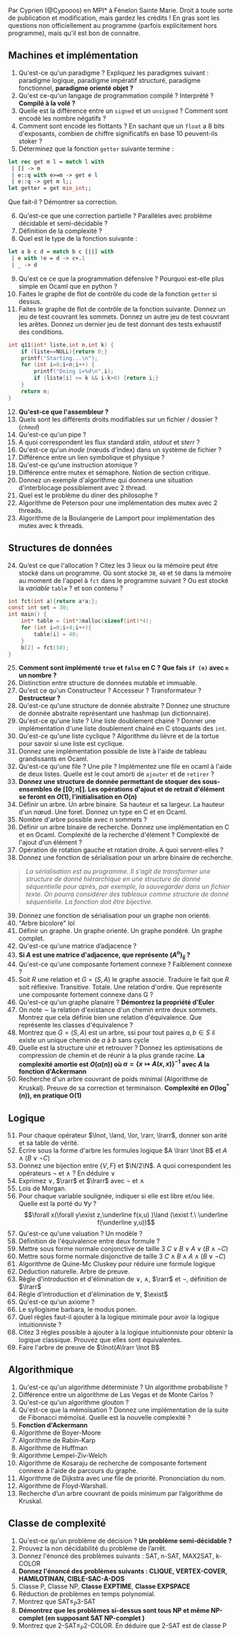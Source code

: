 Par Cyprien (@Cypooos) en MPI* à Fénelon Sainte Marie. Droit à toute sorte de publication et modification, mais gardez les crédits !
En gras sont les questions non officiellement au programme (parfois explicitement hors programme), mais qu'il est bon de connaitre.
## Machines et implémentation
1.  Qu'est-ce qu'un paradigme ? Expliquez les paradigmes suivant : paradigme logique, paradigme impératif structuré, paradigme fonctionnel, **paradigme orienté objet ?**
2. Qu'est ce-qu'un langage de programmation compilé ? Interprété ? **Compilé à la volé ?**
3. Quelle est la différence entre un `signed` et un `unsigned` ? Comment sont encodé les nombre négatifs ?
4. Comment sont encodé les flottants ? En sachant que un `float` a 8 bits d'exposants, combien de chiffre significatifs en base 10 peuvent-ils stoker ? 
5. Déterminez que la fonction `getter` suivante termine :
```ocaml
let rec get m l = match l with
 | [] -> m
 | e::q with e>=m -> get e l
 | e::q -> get m l;;
let getter = get min_int;;
```
Que fait-il ? Démontrer sa correction.

6. Qu'est-ce que une correction partielle ? Parallèles avec problème décidable et semi-décidable ?
7. Définition de la complexité ?
8. Quel est le type de la fonction suivante :
```ocaml
let a b c d = match b c [||] with
 | e with !e = d -> c+.1
 | _ -> d
```
9. Qu'est ce ce que la programmation défensive ? Pourquoi est-elle plus simple en Ocaml que en python ?
10. Faites le graphe de flot de contrôle du code de la fonction `getter` si dessus.
11. Faites le graphe de flot de contrôle de la fonction suivante. Donnez un jeu de test couvrant les sommets. Donnez un autre jeu de test couvrant les arêtes. Donnez un dernier jeu de test donnant des tests exhaustif des conditions.
```c
int q11(int* liste,int n,int k) {
	if (liste==NULL){return 0;}
	printf("Starting...\n");
	for (int i=0;i<n;i++) {
		printf("Doing i=%d\n",i);
		if (liste[i] >= k && i-k>0) {return i;}
	}
	return n;
}
```
12. **Qu'est-ce que l'assembleur ?**
13. Quels sont les différents droits modifiables sur un fichier / dossier ? (*`chmod`*)
14. Qu'est-ce qu'un pipe ?
15. A quoi correspondent les flux standard *stdin*, *stdout* et *sterr* ?
16. Qu'est-ce qu'un *inode* (nœuds d’index) dans un système de fichier ?
17. Différence entre un lien symbolique et physique ?
18. Qu'est-ce qu'une instruction atomique ?
19. Différence entre mutex et sémaphore. Notion de section critique.
20. Donnez un exemple d'algorithme qui donnera une situation d'interblocage possiblement avec 2 thread.
21. Quel est le problème du diner des philosophe ?
22. Algorithme de Peterson pour une implémentation des mutex avec 2 threads.
23. Algorithme de la Boulangerie de Lamport pour implémentation des mutex avec k threads.


## Structures de données
24. Qu’est ce que l'allocation ? Citez les 3 lieux ou la mémoire peut être stocké dans un programme. Où sont stocké `30`, `40` et `50` dans la mémoire au moment de l'appel à `fct` dans le programme suivant ? Ou est stocké la *variable* `table` ? et son contenu ?
```c
int fct(int a){return a*a;};
const int set = 30;
int main() {
	int* table = (int*)malloc(sizeof(int)*4);
	for (int i=0;i<4;i++){
		table[i] = 40;
	}
	b[2] = fct(50);
}
```
25. **Comment sont implémenté `true` et `false` en C ? Que fais `if (n)` avec `n` un nombre ?** 
26. Distinction entre structure de données mutable et immuable.
27. Qu'est ce qu'un Constructeur ? Accesseur ? Transformateur ? **Destructeur ?**
28. Qu'est-ce qu'une structure de donnée abstraite ? Donnez une structure de donnée abstraite représentant une hashmap (un dictionnaire).
29. Qu'est-ce qu'une liste ? Une liste doublement chainé ? Donner une implémentation d'une liste doublement chainé en C stoquants des `int`. 
30. Qu'est-ce qu'une liste cyclique ? Algorithme du lièvre et de la tortue pour savoir si une liste est cyclique.
31. Donnez une implémentation possible de liste à l'aide de tableau grandissants en Ocaml.
32. Qu'est-ce qu'une file ? Une pile ? Implémentez une file en ocaml à l'aide de deux listes. Quelle est le cout amorti de `ajouter` et de `retirer` ?
33. **Donnez une structure de donnée permettant de stoquer des sous-ensembles de $[\![0;n]\!]$. Les opérations d'ajout et de retrait d'élément se feront en $O(1)$, l’initialisation en $O(n)$**
34. Définir un arbre. Un arbre binaire. Sa hauteur et sa largeur. La hauteur d'un nœud. Une foret. Donnez un type en C et en Ocaml. 
35. Nombre d'arbre possible avec $n$ sommets ?
36. Définir un arbre binaire de recherche. Donnez une implémentation en C et en Ocaml. Complexité de la recherche d'élément ? Complexité de l'ajout d'un élément ? 
37. Opération de rotation gauche et rotation droite. A quoi servent-elles ?
38. Donnez une fonction de sérialisation pour un arbre binaire de recherche.
> *La sérialisation est au programme. Il s'agit de transformer une structure de donné hiérarchique en une structure de donné séquentielle pour après, par exemple, la sauvegarder dans un fichier texte. On pourra considérer des tableaux comme structure de donné séquentielle. La fonction doit être bijective.*
39. Donnez une fonction de sérialisation pour un graphe non orienté.
40. "Arbre bicolore" lol
41. Définir un graphe. Un graphe orienté. Un graphe pondéré. Un graphe complet.
42. Qu'est-ce qu'une matrice d’adjacence ?
43. **Si $A$ est une matrice d'adjacence, que représente $(A^n)_{i j}$ ?**
44. Qu'est-ce qu'une composante fortement connexe ? Faiblement connexe ?
45. Soit $R$ une relation et $G=(S,A)$ le graphe associé. Traduire le fait que $R$ soit réflexive. Transitive. Totale. Une relation d'ordre. Que représente une composante fortement connexe dans G ?
46. Qu'est-ce qu'un graphe planaire ? **Démontrez la propriété d'Euler**
47. On note $\sim$ la relation d'existance d'un chemin entre deux sommets. Montrez que cela définie bien une relation d'équivalence. Que représente les classes d'équivalence ?
48. Montrez que $G=(S,A)$ est un arbre, ssi pour tout paires $a,b\in S$ il existe un unique chemin de $a$ à $b$ sans cycle
49. Quelle est la structure unir et retrouver ? Donnez les optimisations de compression de chemin et de réunir à la plus grande racine. **La complexité amortie est $O(\alpha(n))$ où $\alpha = \{x\mapsto A(x,x)\}^{-1}$ avec $A$ la fonction d'Ackermann**
50. Recherche d'un arbre couvrant de poids minimal (Algorithme de Kruskal). Preuve de sa correction et terminaison. **Complexité en $O(\log^*(n))$, en pratique O(1)**

## Logique
51. Pour chaque opérateur $\lnot, \land, \lor, \rarr, \lrarr$, donner son arité et sa table de vérité.
52. Écrire sous la forme d'arbre les formules logique $A \lrarr \lnot B$ et $A \land (B\lor \lnot C)$
53. Donnez une bijection entre $\{V, F \}$ et $\N/2\N$. A quoi correspondent les opérateurs $\lnot$ et $\land$ ? En déduire $\lor$
54. Exprimez $\lor$, $\rarr$ et $\lrarr$ avec $\lnot$ et $\land$
55. Lois de Morgan.
56. Pour chaque variable soulignée, indiquer si elle est libre et/ou liée. Quelle est la porté du $\forall y$ ?
$$\forall x(\forall y\exist z,\underline f(x,u) )\land (\exist f.\ \underline f(\underline y,u))$$
57. Qu'est-ce qu'une valuation ? Un modèle ?
58. Définition de l'équivalence entre deux formule ?
59. Mettre sous forme normale conjonctive de taille 3 $C\lor B\lor A\lor (B \land \lnot C)$
60. Mettre sous forme normale disjonctive de taille 3 $C\land B\land A\land (B \lor \lnot C)$
61. Algorithme de Quine-Mc Cluskey pour réduire une formule logique
62. Déduction naturelle. Arbre de preuve.
63. Règle d'introduction et d'élimination de $\lor$, $\land$, $\rarr$ et $\lnot$, définition de $\lrarr$
64. Règle d'introduction et d'élimination de $\forall$, $\exist$
65. Qu'est-ce qu'un axiome ?
66. Le syllogisme barbara, le modus ponen.
67. Quel règles faut-il ajouter à la logique minimale pour avoir la logique intuitionniste ?
68. Citez 3 règles possible à ajouter à la logique intuitionniste pour obtenir la logique classique. Prouvez que elles sont équivalentes.
69. Faire l'arbre de preuve de $\lnot(A\lrarr \lnot B$

## Algorithmique
1. Qu'est-ce qu'un algorithme déterministe ? Un algorithme probabiliste ?
2. Différence entre un algorithme de Las Vegas et de Monte Carlos ?
3. Qu'est-ce qu'un algorithme glouton ?
4. Qu'est-ce que la mémoïsation ? Donnez une implémentation de la suite de Fibonacci mémoïsé. Quelle est la nouvelle complexité ?
5. **Fonction d'Ackermann**
6. Algorithme de Boyer-Moore
7. Algorithme de Rabin-Karp
8. Algorithme de Huffman
9. Algorithme Lempel-Ziv-Welch
10. Algorithme de Kosaraju de recherche de composante fortement connexe à l'aide de parcours du graphe.
11. Algorithme de Dijkstra avec une file de priorité. Prononciation du nom.
12. Algorithme de Floyd-Warshall.
13. Recherche d’un arbre couvrant de poids minimum par l’algorithme de Kruskal.


## Classe de complexité
1. Qu'est-ce qu'un problème de décision ? **Un problème semi-décidable ?**
2. Prouvez la non décidabilité du problème de l’arrêt.
3. Donnez l'énoncé des problèmes suivants : $\text{SAT}$, $\text{n-SAT}$, $\text{MAX2SAT}$, $\text{k-COLOR}$
4. **Donnez l'énoncé des problèmes suivants : $\text{CLIQUE}$, $\text{VERTEX-COVER}$, $\text{HAMILOTINAN}$, $\text{CIBLE-SAC-A-DOS}$**
5. Classe $\text{P}$, Classe $\text{NP}$, **Classe $\text{EXPTIME}$**, **Classe $\text{EXPSPACE}$**
8. Réduction de problèmes en temps polynomial.
9. Montrez que $\text{SAT}\le_P\text{3-SAT}$
6. **Démontrez que les problèmes si-dessus sont tous $\text{NP}$ et même $\text{NP-complet}$ (en supposant $\text{SAT}$ $\text{NP-complet}$ )**
10. Montrez que $\text{2-SAT}\le_P\text{2-COLOR}$. En déduire que $\text{2-SAT}$ est de classe $\text{P}$
<!--stackedit_data:
eyJoaXN0b3J5IjpbNjQ1NjE1NTI5LC0xOTA1NDYzMDA3LC00ND
MzNTkyOTMsMTc5NjIwNzY1MCwtMjA2NzE5OTM0MCw3ODQ1NDYx
MTgsLTM1NDI2MDAxNSwtMjM0MzAzNzk2LDY2ODg3MDY1LDIwMT
IyNzU4NjAsLTg4MDMxNDc5OCw4MDUxNDg2ODUsLTE4NzcxMjAx
MjhdfQ==
-->